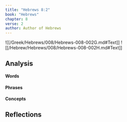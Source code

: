 ```yaml
---
title: "Hebrews 8:2"
book: "Hebrews"
chapter: 8
verse: 2
author: Author of Hebrews
---
```

![[/Greek/Hebrews/008/Hebrews-008-002G.md#Text]]
![[/Hebrew/Hebrews/008/Hebrews-008-002H.md#Text]]

## Analysis

#### Words

#### Phrases

#### Concepts

## Reflections
